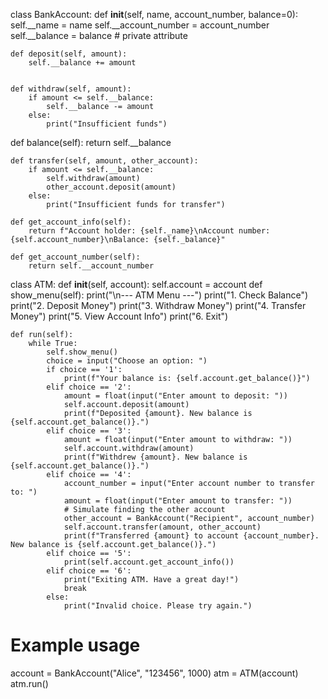 class BankAccount:
    def __init__(self, name, account_number, balance=0):
        self.__name = name
        self.__account_number = account_number
        self.__balance = balance  # private attribute

    def deposit(self, amount):
        self.__balance += amount


    def withdraw(self, amount):
        if amount <= self.__balance:
            self.__balance -= amount
        else:
            print("Insufficient funds")

   def balance(self):
        return self.__balance

    def transfer(self, amount, other_account):
        if amount <= self.__balance:
            self.withdraw(amount)
            other_account.deposit(amount)
        else:
            print("Insufficient funds for transfer")

    def get_account_info(self):
        return f"Account holder: {self._name}\nAccount number: {self.account_number}\nBalance: {self._balance}"

    def get_account_number(self):
        return self.__account_number

class ATM:
    def __init__(self, account):
        self.account = account
    def show_menu(self):
        print("\n--- ATM Menu ---")
        print("1. Check Balance")
        print("2. Deposit Money")
        print("3. Withdraw Money")
        print("4. Transfer Money")
        print("5. View Account Info")
        print("6. Exit")

    def run(self):
        while True:
            self.show_menu()
            choice = input("Choose an option: ")
            if choice == '1':
                print(f"Your balance is: {self.account.get_balance()}")
            elif choice == '2':
                amount = float(input("Enter amount to deposit: "))
                self.account.deposit(amount)
                print(f"Deposited {amount}. New balance is {self.account.get_balance()}.")
            elif choice == '3':
                amount = float(input("Enter amount to withdraw: "))
                self.account.withdraw(amount)
                print(f"Withdrew {amount}. New balance is {self.account.get_balance()}.")
            elif choice == '4':
                account_number = input("Enter account number to transfer to: ")
                amount = float(input("Enter amount to transfer: "))
                # Simulate finding the other account
                other_account = BankAccount("Recipient", account_number)
                self.account.transfer(amount, other_account)
                print(f"Transferred {amount} to account {account_number}. New balance is {self.account.get_balance()}.")
            elif choice == '5':
                print(self.account.get_account_info())
            elif choice == '6':
                print("Exiting ATM. Have a great day!")
                break
            else:
                print("Invalid choice. Please try again.")

# Example usage
account = BankAccount("Alice", "123456", 1000)
atm = ATM(account)
atm.run()
